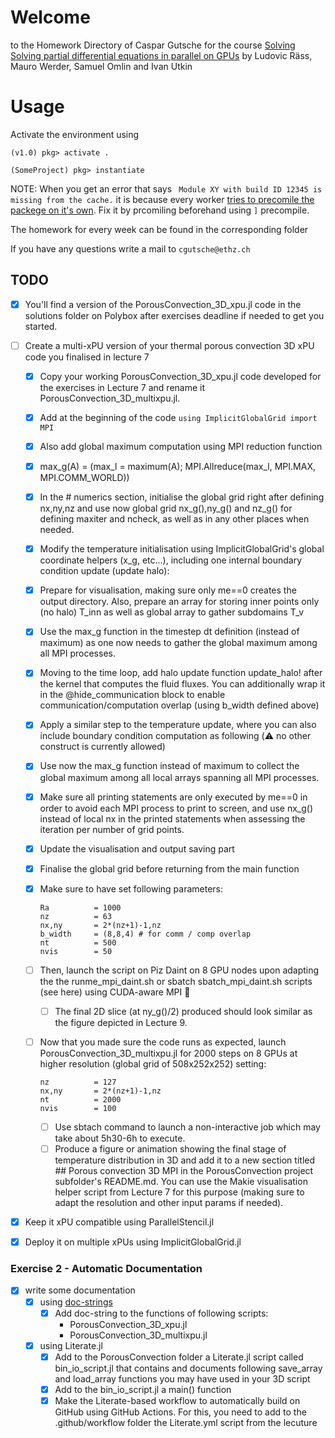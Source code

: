 # Welcome 
to the Homework Directory of Caspar Gutsche for the course [Solving Solving partial differential equations in parallel on GPUs](https://pde-on-gpu.vaw.ethz.ch/) by Ludovic Räss,   Mauro Werder,   Samuel Omlin and Ivan Utkin

# Usage
Activate the environment using
```
(v1.0) pkg> activate .

(SomeProject) pkg> instantiate
```

NOTE: When you get an error that says
` Module XY with build ID 12345 is missing from the cache.` it is because every worker [tries to precomile the packege on it's own](https://stackoverflow.com/questions/55410326/module-does-not-support-precompilation-but-is-imported-by-a-module-that-does). Fix it by prcomiling beforehand using `]` precompile.

The homework for every week can be found in the corresponding folder

If you have any questions write a mail to `cgutsche@ethz.ch`

## TODO
- [x] You'll find a version of the PorousConvection_3D_xpu.jl code in the solutions folder on Polybox after exercises deadline if needed to get you started.
- [ ] Create a multi-xPU version of your thermal porous convection 3D xPU code you finalised in lecture 7
  - [x] Copy your working PorousConvection_3D_xpu.jl code developed for the exercises in Lecture 7 and rename it PorousConvection_3D_multixpu.jl.
  - [x] Add at the beginning of the code ```using ImplicitGlobalGrid
import MPI```
  - [x] Also add global maximum computation using MPI reduction function
  - [x] max_g(A) = (max_l = maximum(A); MPI.Allreduce(max_l, MPI.MAX, MPI.COMM_WORLD))
  - [x] In the # numerics section, initialise the global grid right after defining nx,ny,nz and use now global grid nx_g(),ny_g() and nz_g() for defining maxiter and ncheck, as well as in any other places when needed.
  - [x] Modify the temperature initialisation using ImplicitGlobalGrid's global coordinate helpers (x_g, etc...), including one internal boundary condition update (update halo):
  - [x] Prepare for visualisation, making sure only me==0 creates the output directory. Also, prepare an array for storing inner points only (no halo) T_inn as well as global array to gather subdomains T_v
  - [x] Use the max_g function in the timestep dt definition (instead of maximum) as one now needs to gather the global maximum among all MPI processes.
  - [x] Moving to the time loop, add halo update function update_halo! after the kernel that computes the fluid fluxes. You can additionally wrap it in the @hide_communication block to enable communication/computation overlap (using b_width defined above)
  - [x] Apply a similar step to the temperature update, where you can also include boundary condition computation as following (⚠️ no other construct is currently allowed)
  - [x] Use now the max_g function instead of maximum to collect the global maximum among all local arrays spanning all MPI processes.
  - [x] Make sure all printing statements are only executed by me==0 in order to avoid each MPI process to print to screen, and use nx_g() instead of local nx in the printed statements when assessing the iteration per number of grid points.
  - [x] Update the visualisation and output saving part
  - [x] Finalise the global grid before returning from the main function
  - [x] Make sure to have set following parameters:
    ```lx,ly,lz    = 40.0,20.0,20.0
    Ra          = 1000
    nz          = 63
    nx,ny       = 2*(nz+1)-1,nz
    b_width     = (8,8,4) # for comm / comp overlap
    nt          = 500
    nvis        = 50

    ```
  - [ ] Then, launch the script on Piz Daint on 8 GPU nodes upon adapting the the runme_mpi_daint.sh or sbatch sbatch_mpi_daint.sh scripts (see here) using CUDA-aware MPI 🚀
    - [ ] The final 2D slice (at ny_g()/2) produced should look similar as the figure depicted in Lecture 9.
  - [ ] Now that you made sure the code runs as expected, launch PorousConvection_3D_multixpu.jl for 2000 steps on 8 GPUs at higher resolution (global grid of 508x252x252) setting:

    ```
    nz          = 127
    nx,ny       = 2*(nz+1)-1,nz
    nt          = 2000
    nvis        = 100    
    ```

    -[ ] Use sbtach command to launch a non-interactive job which may take about 5h30-6h to execute.
    - [ ] Produce a figure or animation showing the final stage of temperature distribution in 3D and add it to a new section titled ## Porous convection 3D MPI in the PorousConvection project subfolder's README.md. You can use the Makie visualisation helper script from Lecture 7 for this purpose (making sure to adapt the resolution and other input params if needed).

- [x] Keep it xPU compatible using ParallelStencil.jl

- [x] Deploy it on multiple xPUs using ImplicitGlobalGrid.jl

### Exercise 2 - Automatic Documentation
- [x] write some documentation
  - [x] using [doc-strings]([https://](https://docs.julialang.org/en/v1/manual/documentation/))
    - [x] Add doc-string to the functions of following scripts:
      - PorousConvection_3D_xpu.jl
      - PorousConvection_3D_multixpu.jl
  - [x] using Literate.jl
    - [x] Add to the PorousConvection folder a Literate.jl script called bin_io_script.jl that contains and documents following save_array and load_array functions you may have used in your 3D script
    - [x] Add to the bin_io_script.jl a main() function
    - [x] Make the Literate-based workflow to automatically build on GitHub using GitHub Actions. For this, you need to add to the .github/workflow folder the Literate.yml script from the lecuture
